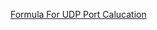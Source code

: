 [Formula For UDP Port Calucation](https://community.rti.com/static/documentation/connext-dds/5.3.1/doc/manuals/connext_dds/html_files/RTI_ConnextDDS_CoreLibraries_UsersManual/index.htm#UsersManual/Inbound_Ports_for_Meta_Traffic.htm#discovery_507287096_366425%3FTocPath%3DPart%25203%253A%2520Advanced%2520Concepts%7CDiscovery%7CPorts%2520Used%2520for%2520Discovery%7C_____1)


